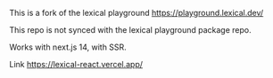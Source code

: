 This is a fork of the lexical playground https://playground.lexical.dev/

This repo is not synced with the lexical playground package repo.

Works with next.js 14, with SSR. 

Link https://lexical-react.vercel.app/

